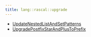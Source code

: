 ```yaml
---
title: lang::rascal::upgrade
---
```



* [UpdateNestedListAndSetPatterns](../../../../Library/lang/rascal/upgrade/UpdateNestedListAndSetPatterns.md)
* [UpgradePostfixStarAndPlusToPrefix](../../../../Library/lang/rascal/upgrade/UpgradePostfixStarAndPlusToPrefix.md)